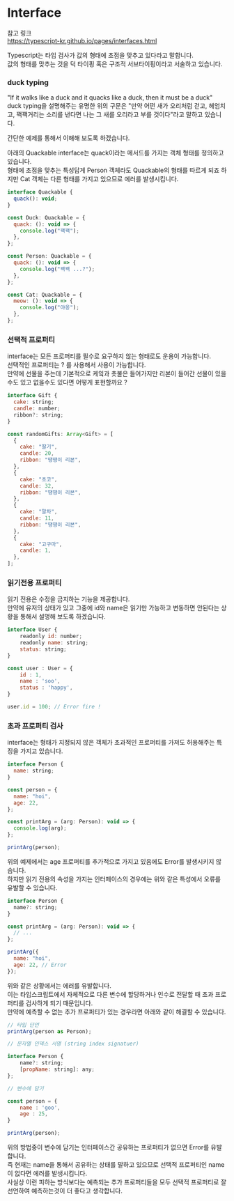 # Interface

참고 링크<br>
https://typescript-kr.github.io/pages/interfaces.html

Typescript는 타입 검사가 값의 형태에 초점을 맞추고 있다라고 말합니다.<br/>
값의 형태를 맞추는 것을 덕 타이핑 혹은 구조적 서브타이핑이라고 서술하고 있습니다.

### duck typing

"If it walks like a duck and it quacks like a duck, then it must be a duck" <br/>
duck typing을 설명해주는 유명한 위의 구문은 "만약 어떤 새가 오리처럼 걷고, 헤엄치고, 꽥꽥거리는 소리를 낸다면 나는 그 새를 오리라고 부를 것이다"라고 말하고 있습니다.<br/>

간단한 예제를 통해서 이해해 보도록 하겠습니다.

아래의 Quackable interface는 quack이라는 메서드를 가지는 객체 형태를 정의하고 있습니다.<br/>
형태에 초점을 맞추는 특성답게 Person 객체라도 Quackable의 형태를 따르게 되죠 하지만 Cat 객체는 다른 형태를 가지고 있으므로 에러를 발생시킵니다.

```jsx
interface Quackable {
  quack(): void;
}

const Duck: Quackable = {
  quack: (): void => {
    console.log("꽥꽥");
  },
};

const Person: Quackable = {
  quack: (): void => {
    console.log("꽥꽥 ...?");
  },
};

const Cat: Quackable = {
  meow: (): void => {
    console.log("야옹");
  },
};
```

### 선택적 프로퍼티

interface는 모든 프로퍼티를 필수로 요구하지 않는 형태로도 운용이 가능합니다.<br/>
선택적인 프로퍼티는 ? 를 사용해서 사용이 가능합니다.<br/>
만약에 선물을 주는데 기본적으로 케잌과 촛불은 들어가지만 리본이 들어간 선물이 있을수도 있고 없을수도 있다면 어떻게 표현할까요 ?

```jsx
interface Gift {
  cake: string;
  candle: number;
  ribbon?: string;
}

const randomGifts: Array<Gift> = [
  {
    cake: "딸기",
    candle: 20,
    ribbon: "땡떙이 리본",
  },
  {
    cake: "초코",
    candle: 32,
    ribbon: "땡떙이 리본",
  },
  {
    cake: "말차",
    candle: 11,
    ribbon: "땡떙이 리본",
  },
  {
    cake: "고구마",
    candle: 1,
  },
];
```

### 읽기전용 프로퍼티

읽기 전용은 수정을 금지하는 기능을 제공합니다.<br/>
만약에 유저의 상태가 있고 그중에 id와 name은 읽기만 가능하고 변동하면 안된다는 상황을 통해서 설명해 보도록 하겠습니다.

```jsx
interface User {
    readonly id: number;
    readonly name: string;
    status: string;
}

const user : User = {
    id : 1,
    name : 'soo',
    status : 'happy',
}

user.id = 100; // Error fire !

```

### 초과 프로퍼티 검사

interface는 형태가 지정되지 않은 객체가 초과적인 프로퍼티를 가져도 허용해주는 특징을 가지고 있습니다.

```jsx
interface Person {
  name: string;
}

const person = {
  name: "hoi",
  age: 22,
};

const printArg = (arg: Person): void => {
  console.log(arg);
};

printArg(person);
```

위의 예제에서는 age 프로퍼티를 추가적으로 가지고 있음에도 Error를 발생시키지 않습니다.</br>
하지만 읽기 전용의 속성을 가지는 인터페이스의 경우에는 위와 같은 특성에서 오류를 유발할 수 있습니다.<br/>

```jsx
interface Person {
  name?: string;
}

const printArg = (arg: Person): void => {
  // ...
};

printArg({
  name: "hoi",
  age: 22, // Error
});
```

위와 같은 상황에서는 에러를 유발합니다.<br/>
이는 타입스크립트에서 자체적으로 다른 변수에 할당하거나 인수로 전달할 때 초과 프로퍼티를 검사하게 되기 때문입니다.<br/>
만약에 예측할 수 없는 추가 프로퍼티가 있는 경우라면 아래와 같이 해결할 수 있습니다.

```jsx
// 타입 단언
printArg(person as Person);

// 문자열 인덱스 서명 (string index signatuer)

interface Person {
    name?: string;
    [propName: string]: any;
};

// 변수에 담기

const person = {
    name : 'goo',
    age : 25,
}

printArg(person);
```

위의 방법중이 변수에 담기는 인터페이스간 공유하는 프로퍼티가 없으면 Error를 유발합니다.<br/>
즉 현재는 name을 통해서 공유하는 상태를 말하고 있으므로 선택적 프로퍼티인 name이 없다면 에러를 발생시킵니다.<br/>
사실상 이런 피하는 방식보다는 예측되는 추가 프로퍼티들을 모두 선택적 프로퍼티로 잘 선언하여 예측하는것이 더 좋다고 생각합니다.
